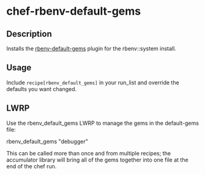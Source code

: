 # chef-rbenv-default-gems

## Description

Installs the [rbenv-default-gems](https://github.com/sstephenson/rbenv-default-gems)
plugin for the rbenv::system install.

## Usage

Include `recipe[rbenv_default_gems]` in your run_list and override the defaults
you want changed.

## LWRP

Use the rbenv_default_gems LWRP to manage the gems in the default-gems file:

  rbenv_default_gems "debugger"

This can be called more than once and from multiple recipes; the accumulator library will bring all of the gems together into one file at the end of the chef run.
